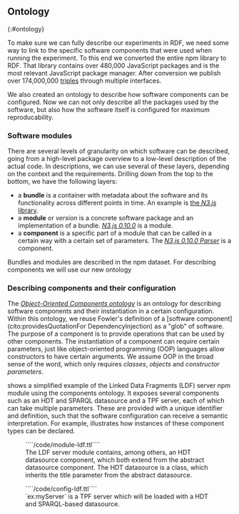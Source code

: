 ## Ontology
{:#ontology}

To make sure we can fully describe our experiments in RDF,
we need some way to link to the specific software components
that were used when running the experiment.
To this end we converted the entire npm library to RDF.
That library contains over 480,000 JavaScript packages
and is the most relevant JavaScript package manager.
After conversion we publish over 174,000,000 
[triples](https://linkedsoftwaredependencies.org/) through multiple interfaces.

We also created an ontology to describe
how software components can be configured.
Now we can not only describe all the packages used by the software,
but also how the software itself is configured for maximum reproducability.

### Software modules

There are several levels of granularity on which software can be described,
going from a high-level package overview to a low-level description of the actual code.
In descriptions, we can use several of these layers,
depending on the context and the requirements.
Drilling down from the top to the bottom, we have the following layers:
 
 - a **bundle** is a container
 with metadata about the software and its functionality
 across different points in time.
 An example is [the *N3.js* library](https://linkedsoftwaredependencies.org/bundles/npm/n3).
 - a **module** or *version* is a concrete software package
 and an implementation of a bundle.
 [*N3.js 0.10.0*](https://linkedsoftwaredependencies.org/bundles/npm/n3/0.10.0) is a module.
 - a **component** is a specific part of a module 
 that can be called in a certain way with a certain set of parameters.
 The [*N3.js 0.10.0 Parser*](https://github.com/RubenVerborgh/N3.js/blob/v0.10.0/lib/N3Parser.js) is a component.
 
Bundles and modules are described in the npm dataset.
For describing components we will use our new ontology

### Describing components and their configuration
The [_Object-Oriented Components ontology_](https://linkedsoftwaredependencies.org/vocabularies/object-oriented)
is an ontology for describing software components and their instantiation in a certain configuration.
Within this ontology,
we reuse Fowler's definition of a [software component](cito:providesQuotationFor DependencyInjection) as a "glob" of software.
The purpose of a component is to provide operations that can be used by other components.
The instantiation of a component can require certain parameters,
just like object-oriented programming (OOP) languages allow constructors to have certain arguments.
We assume OOP in the broad sense of the word, which only requires _classes_, _objects_ and _constructor parameters_.

[](#module-ldf) shows a simplified example of the Linked Data Fragments (LDF) server npm module using the components ontology.
It exposes several components such as an HDT and SPARQL datasource and a TPF server,
each of which can take multiple parameters.
These are provided with a unique identifier and definition,
such that the software configuration can receive a semantic interpretation.
For example,
[](#config-ldf) illustrates how instances of these component types can be declared.

<figure id="module-ldf" class="listing">
````/code/module-ldf.ttl````
<figcaption markdown="block">
The LDF server module contains, among others, an HDT datasource component, which both extend from the abstract datasource component.
The HDT datasource is a class, which inherits the title parameter from the abstract datasource.
</figcaption>
</figure>

<figure id="config-ldf" class="listing">
````/code/config-ldf.ttl````
<figcaption markdown="block">
`ex:myServer` is a TPF server which will be loaded with a HDT and SPARQL-based datasource.
</figcaption>
</figure>
 